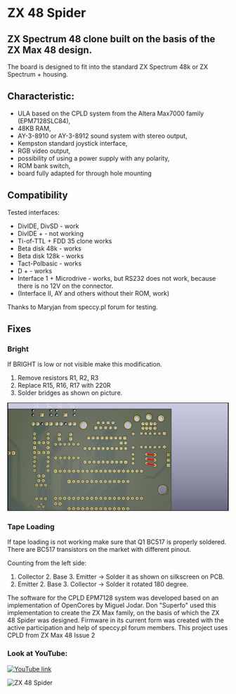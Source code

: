 # ZX 48 Spider
## ZX Spectrum 48 clone built on the basis of the ZX Max 48 design.

The board is designed to fit into the standard ZX Spectrum 48k or ZX Spectrum + housing.

## Characteristic:

* ULA based on the CPLD system from the Altera Max7000 family (EPM7128SLC84),
* 48KB RAM,
* AY-3-8910 or AY-3-8912 sound system with stereo output,
* Kempston standard joystick interface,
* RGB video output,
* possibility of using a power supply with any polarity,
* ROM bank switch,
* board fully adapted for through hole mounting

## Compatibility

Tested interfaces:

* DivIDE, DivSD - work
* DivIDE + - not working
* Ti-of-TTL + FDD 35 clone works
* Beta disk 48k - works
* Beta disk 128k - works
* Tact-Polbasic - works
* D + - works
* Interface 1 + Microdrive - works, but RS232 does not work, because there is no 12V on the connector.
* (Interface II, AY and others without their ROM, work)

Thanks to Maryjan from speccy.pl forum for testing.

## Fixes
### Bright

If BRIGHT is low or not visible make this modification.

1. Remove resistors R1, R2, R3
2. Replace R15, R16, R17 with 220R
3. Solder bridges as shown on picture.

![ZX 48 Spider bright fix](/photos/zx_48_spider_bright_fix_s.jpg)

### Tape Loading

If tape loading is not working make sure that Q1 BC517 is properly soldered.
There are BC517 transistors on the market with different pinout.

Counting from the left side:
1. Collector 2. Base 3. Emitter -> Solder it as shown on silkscreen on PCB.
1. Emitter 2. Base 3. Collector -> Solder it rotated 180 degree.


The software for the CPLD EPM7128 system was developed based on an implementation of OpenCores by Miguel Jodar. Don "Superfo" used this implementation to create the ZX Max family, on the basis of which the ZX 48 Spider was designed. Firmware in its current form was created with the active participation and help of speccy.pl forum members. This project uses CPLD from ZX Max 48 Issue 2

### Look at YouTube:
[![YouTube link](https://img.youtube.com/vi/qaBD1FU5c1k/0.jpg)](https://www.youtube.com/watch?v=qaBD1FU5c1k)

![ZX 48 Spider](/photos/zx48spider_rev1_1_small.jpg)